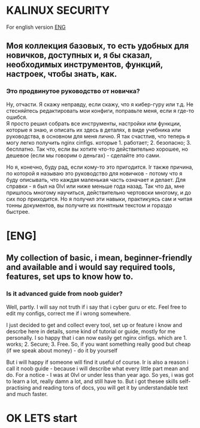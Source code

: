 # KALINUX SECURITY
  For english version [ENG](#eng)

  ## Моя коллекция базовых, то есть удобных для новичков, доступных и, я бы сказал, необходимых инструментов, функций, настроек, чтобы знать, как.

  ### Это продвинутое руководство от новичка?

  Ну, отчасти. Я скажу неправду, если скажу, что я кибер-гуру или т.д.
    Не стесняйтесь редактировать мои конфиги, поправьте меня, если я где-то ошибся.  
  Я просто решил собрать все инструменты, настройки или функции, которые я знаю, и описать их здесь в деталях, в виде учебника или руководства, в основном для меня лично. Я так счастлив, что теперь я могу легко получить nginx cinfigs. которые 1. работает; 2. безопасно; 3. бесплатно.
   Так что, если вы хотите что-то действительно хорошее, но дешевое (если мы говорим о деньгах) - сделайте это сами.

   Но я, конечно, буду рад, если кому-то это пригодится. Ir также причина, по которой я называю это руководство для новичков - потому что я буду описывать, что каждая маленькая часть означает и делает. Для справки - я был на 0lvl или ниже меньше года назад. Так что да, мне пришлось многому научиться, действительно чертовски многому, и до сих пор приходится. Но я получил эти навыки, практикуясь сам и читая тонны документов, вы получите их понятным текстом и гораздо быстрее.
 
# [ENG]
 
 ## My collection of basic, i mean, beginner-friendly and available and i would say required tools, features, set ups to know how to.

  ### Is it advanced guide from noob guider?

  Well, partly. I will say not truth if i say that i cyber guru or etc.
    Feel free to edit my configs, correct me if i wrong somewhere.  
                
  I just decided to get and collect every tool, set up or feature i know and descrbe here in details, some kind of tutorial or guide, mostly for me personally. I so happy that i can now easily get nginx cinfigs. which are 1. works; 2. Secure; 3. Free.
   So, if you  want something really good but cheap (if we speak about money) - do it by yourself

   But i will happy if someone will find it useful of course. Ir is also a reason i call it noob guide - because i will describe what every little part mean and do. For a notice - I was at 0lvl or under less than year ago. So yes, i was got to learn a lot, really damn a lot, and still have to. But i got thesee skills self-practising and reading tons of docs, you will get it by understandable text and much faster.

# OK LETS start



